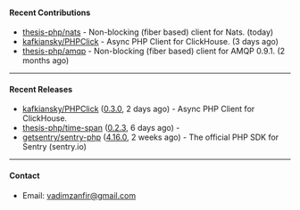 #### Recent Contributions

- [thesis-php/nats](https://github.com/thesis-php/nats) - Non-blocking (fiber based) client for Nats. (today)
- [kafkiansky/PHPClick](https://github.com/kafkiansky/PHPClick) - Async PHP Client for ClickHouse. (3 days ago)
- [thesis-php/amqp](https://github.com/thesis-php/amqp) - Non-blocking (fiber based) client for AMQP 0.9.1. (2 months ago)

---

#### Recent Releases

- [kafkiansky/PHPClick](https://github.com/kafkiansky/PHPClick) ([0.3.0](https://github.com/kafkiansky/PHPClick/releases/tag/0.3.0), 2 days ago) - Async PHP Client for ClickHouse.
- [thesis-php/time-span](https://github.com/thesis-php/time-span) ([0.2.3](https://github.com/thesis-php/time-span/releases/tag/0.2.3), 6 days ago) - 
- [getsentry/sentry-php](https://github.com/getsentry/sentry-php) ([4.16.0](https://github.com/getsentry/sentry-php/releases/tag/4.16.0), 2 weeks ago) - The official PHP SDK for Sentry (sentry.io)

---

#### Contact

- Email: [vadimzanfir@gmail.com](mailto://vadimzanfir@gmail.com)
